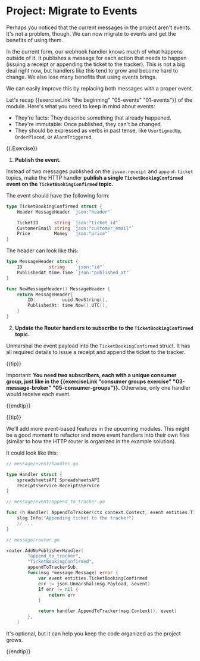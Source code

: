 # Project: Migrate to Events

Perhaps you noticed that the current messages in the project aren't events.
It's not a problem, though. We can now migrate to events and get the benefits of using them.

In the current form, our webhook handler knows much of what happens outside of it.
It publishes a message for each action that needs to happen (issuing a receipt or appending the ticket to the tracker).
This is not a big deal right now, but handlers like this tend to grow and become hard to change.
We also lose many benefits that using events brings.

We can easily improve this by replacing both messages with a proper event.

Let's recap {{exerciseLink "the beginning" "05-events" "01-events"}} of the module.
Here's what you need to keep in mind about events:

- They're facts: They describe something that already happened.
- They're immutable: Once published, they can't be changed.
- They should be expressed as verbs in past tense, like `UserSignedUp`, `OrderPlaced`, or `AlarmTriggered`.

{{.Exercise}}

1. **Publish the event.**

Instead of two messages published on the `issue-receipt` and `append-ticket` topics,
make the HTTP handler **publish a single `TicketBookingConfirmed` event on the `TicketBookingConfirmed` topic.**

The event should have the following form:

```go
type TicketBookingConfirmed struct {
	Header MessageHeader `json:"header"`

	TicketID      string `json:"ticket_id"`
	CustomerEmail string `json:"customer_email"`
	Price         Money  `json:"price"`
}
```

The header can look like this:

```go
type MessageHeader struct {
	ID          string    `json:"id"`
	PublishedAt time.Time `json:"published_at"`
}

func NewMessageHeader() MessageHeader {
	return MessageHeader{
		ID:          uuid.NewString(),
		PublishedAt: time.Now().UTC(),
	}
}
```

2. **Update the Router handlers to subscribe to the `TicketBookingConfirmed` topic.**

Unmarshal the event payload into the `TicketBookingConfirmed` struct.
It has all required details to issue a receipt and append the ticket to the tracker.

{{tip}}

Important: **You need two subscribers, each with a unique consumer group, just like in the {{exerciseLink "consumer groups exercise" "03-message-broker" "05-consumer-groups"}}.**
Otherwise, only one handler would receive each event.

{{endtip}}

{{tip}}

We'll add more event-based features in the upcoming modules.
This might be a good moment to refactor and move event handlers into their own files (similar to how the HTTP router is organized in the example solution).

It could look like this:

```go
// message/event/handler.go

type Handler struct {
	spreadsheetsAPI SpreadsheetsAPI
	receiptsService ReceiptsService
}

// message/event/append_to_tracker.go

func (h Handler) AppendToTracker(ctx context.Context, event entities.TicketBookingConfirmed) error {
    slog.Info("Appending ticket to the tracker")
    // ...
}

// message/router.go

router.AddNoPublisherHandler(
		"append_to_tracker",
		"TicketBookingConfirmed",
		appendToTrackerSub,
		func(msg *message.Message) error {
			var event entities.TicketBookingConfirmed
			err := json.Unmarshal(msg.Payload, &event)
			if err != nil {
				return err
			}

			return handler.AppendToTracker(msg.Context(), event)
		},
	)
```

It's optional, but it can help you keep the code organized as the project grows.

{{endtip}}
